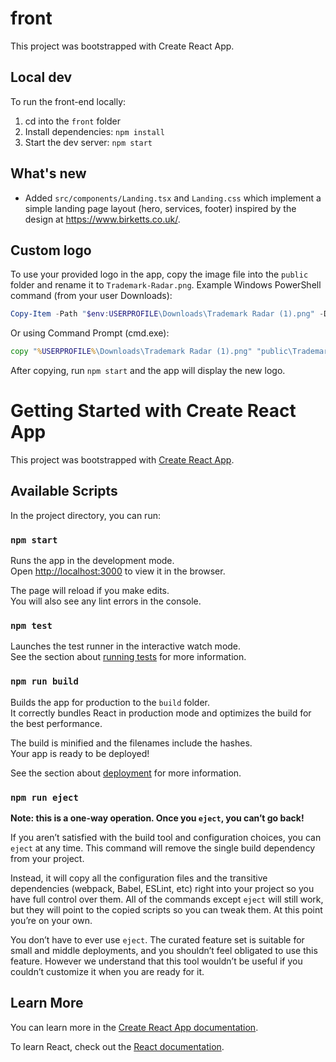 # front

This project was bootstrapped with Create React App.

Local dev
---------

To run the front-end locally:

1. cd into the `front` folder
2. Install dependencies: `npm install`
3. Start the dev server: `npm start`

What's new
----------

- Added `src/components/Landing.tsx` and `Landing.css` which implement a simple
	landing page layout (hero, services, footer) inspired by the design at
	https://www.birketts.co.uk/.

Custom logo
-----------

To use your provided logo in the app, copy the image file into the `public` folder
and rename it to `Trademark-Radar.png`. Example Windows PowerShell command (from your user Downloads):

```powershell
Copy-Item -Path "$env:USERPROFILE\Downloads\Trademark Radar (1).png" -Destination "$PWD\public\Trademark-Radar.png"
```

Or using Command Prompt (cmd.exe):

```cmd
copy "%USERPROFILE%\Downloads\Trademark Radar (1).png" "public\Trademark-Radar.png"
```

After copying, run `npm start` and the app will display the new logo.

# Getting Started with Create React App

This project was bootstrapped with [Create React App](https://github.com/facebook/create-react-app).

## Available Scripts

In the project directory, you can run:

### `npm start`

Runs the app in the development mode.\
Open [http://localhost:3000](http://localhost:3000) to view it in the browser.

The page will reload if you make edits.\
You will also see any lint errors in the console.

### `npm test`

Launches the test runner in the interactive watch mode.\
See the section about [running tests](https://facebook.github.io/create-react-app/docs/running-tests) for more information.

### `npm run build`

Builds the app for production to the `build` folder.\
It correctly bundles React in production mode and optimizes the build for the best performance.

The build is minified and the filenames include the hashes.\
Your app is ready to be deployed!

See the section about [deployment](https://facebook.github.io/create-react-app/docs/deployment) for more information.

### `npm run eject`

**Note: this is a one-way operation. Once you `eject`, you can’t go back!**

If you aren’t satisfied with the build tool and configuration choices, you can `eject` at any time. This command will remove the single build dependency from your project.

Instead, it will copy all the configuration files and the transitive dependencies (webpack, Babel, ESLint, etc) right into your project so you have full control over them. All of the commands except `eject` will still work, but they will point to the copied scripts so you can tweak them. At this point you’re on your own.

You don’t have to ever use `eject`. The curated feature set is suitable for small and middle deployments, and you shouldn’t feel obligated to use this feature. However we understand that this tool wouldn’t be useful if you couldn’t customize it when you are ready for it.

## Learn More

You can learn more in the [Create React App documentation](https://facebook.github.io/create-react-app/docs/getting-started).

To learn React, check out the [React documentation](https://reactjs.org/).
